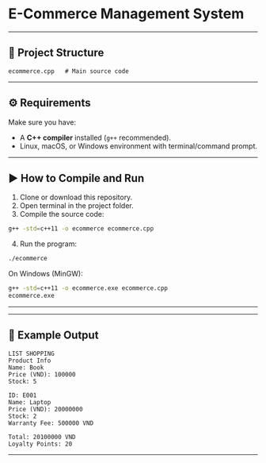 # E-Commerce Management System


---

## 📂 Project Structure

```
ecommerce.cpp   # Main source code
```

---

## ⚙️ Requirements

Make sure you have:

- A **C++ compiler** installed (`g++` recommended).
- Linux, macOS, or Windows environment with terminal/command prompt.

---

## ▶️ How to Compile and Run

1. Clone or download this repository.
2. Open terminal in the project folder.
3. Compile the source code:

```bash
g++ -std=c++11 -o ecommerce ecommerce.cpp
```

4. Run the program:

```bash
./ecommerce
```

On Windows (MinGW):

```bash
g++ -std=c++11 -o ecommerce.exe ecommerce.cpp
ecommerce.exe
```

---


---

## 📜 Example Output

```
LIST SHOPPING
Product Info
Name: Book
Price (VND): 100000
Stock: 5

ID: E001
Name: Laptop
Price (VND): 20000000
Stock: 2
Warranty Fee: 500000 VND

Total: 20100000 VND
Loyalty Points: 20
```

---

